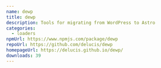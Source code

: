 ```yaml
---
name: dewp
title: dewp
description: Tools for migrating from WordPress to Astro
categories:
  - loaders
npmUrl: https://www.npmjs.com/package/dewp
repoUrl: https://github.com/delucis/dewp
homepageUrl: https://delucis.github.io/dewp/
downloads: 39
---
```

